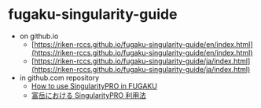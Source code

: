 # fugaku-singularity-guide

* on github.io
  * [https://riken-rccs.github.io/fugaku-singularity-guide/en/index.html](https://riken-rccs.github.io/fugaku-singularity-guide/en/index.html)
  * [https://riken-rccs.github.io/fugaku-singularity-guide/ja/index.html](https://riken-rccs.github.io/fugaku-singularity-guide/ja/index.html)
* in github.com repository
  * [How to use SingularityPRO in FUGAKU](en/index.html)
  * [富岳における SingularityPRO 利用法](ja/index.html)
